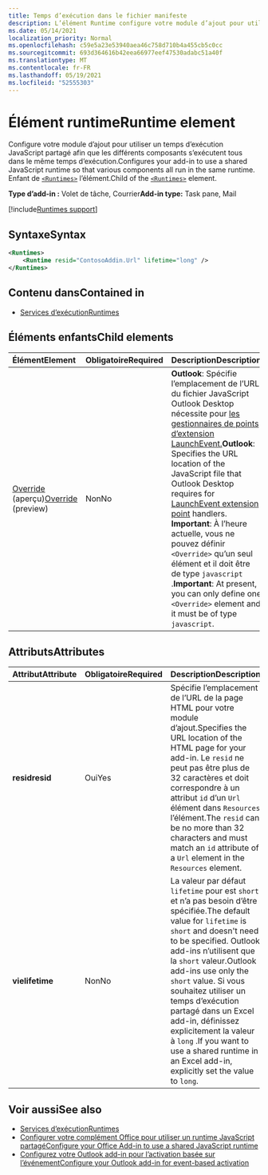 ```yaml
---
title: Temps d’exécution dans le fichier manifeste
description: L’élément Runtime configure votre module d’ajout pour utiliser un temps d’exécution JavaScript partagé pour ses différents composants, par exemple, ruban, volet de tâches, fonctions personnalisées.
ms.date: 05/14/2021
localization_priority: Normal
ms.openlocfilehash: c59e5a23e53940aea46c758d710b4a455cb5c0cc
ms.sourcegitcommit: 693d364616b42eea66977eef47530adabc51a40f
ms.translationtype: MT
ms.contentlocale: fr-FR
ms.lasthandoff: 05/19/2021
ms.locfileid: "52555303"
---
```

# <a name="runtime-element"></a><span data-ttu-id="df4ba-103">Élément runtime</span><span class="sxs-lookup"><span data-stu-id="df4ba-103">Runtime element</span></span>

<span data-ttu-id="df4ba-104">Configure votre module d’ajout pour utiliser un temps d’exécution JavaScript partagé afin que les différents composants s’exécutent tous dans le même temps d’exécution.</span><span class="sxs-lookup"><span data-stu-id="df4ba-104">Configures your add-in to use a shared JavaScript runtime so that various components all run in the same runtime.</span></span> <span data-ttu-id="df4ba-105">Enfant de [`<Runtimes>`](runtimes.md) l’élément.</span><span class="sxs-lookup"><span data-stu-id="df4ba-105">Child of the [`<Runtimes>`](runtimes.md) element.</span></span>

<span data-ttu-id="df4ba-106">**Type d’add-in :** Volet de tâche, Courrier</span><span class="sxs-lookup"><span data-stu-id="df4ba-106">**Add-in type:** Task pane, Mail</span></span>

[!include[Runtimes support](../../includes/runtimes-note.md)]

## <a name="syntax"></a><span data-ttu-id="df4ba-107">Syntaxe</span><span class="sxs-lookup"><span data-stu-id="df4ba-107">Syntax</span></span>

```XML
<Runtimes>
    <Runtime resid="ContosoAddin.Url" lifetime="long" />
</Runtimes>
```

## <a name="contained-in"></a><span data-ttu-id="df4ba-108">Contenu dans</span><span class="sxs-lookup"><span data-stu-id="df4ba-108">Contained in</span></span>

- [<span data-ttu-id="df4ba-109">Services d’exécution</span><span class="sxs-lookup"><span data-stu-id="df4ba-109">Runtimes</span></span>](runtimes.md)

## <a name="child-elements"></a><span data-ttu-id="df4ba-110">Éléments enfants</span><span class="sxs-lookup"><span data-stu-id="df4ba-110">Child elements</span></span>

|  <span data-ttu-id="df4ba-111">Élément</span><span class="sxs-lookup"><span data-stu-id="df4ba-111">Element</span></span> |  <span data-ttu-id="df4ba-112">Obligatoire</span><span class="sxs-lookup"><span data-stu-id="df4ba-112">Required</span></span>  |  <span data-ttu-id="df4ba-113">Description</span><span class="sxs-lookup"><span data-stu-id="df4ba-113">Description</span></span>  |
|:-----|:-----|:-----|
| <span data-ttu-id="df4ba-114">[Override](override.md) (aperçu)</span><span class="sxs-lookup"><span data-stu-id="df4ba-114">[Override](override.md) (preview)</span></span> | <span data-ttu-id="df4ba-115">Non</span><span class="sxs-lookup"><span data-stu-id="df4ba-115">No</span></span> | <span data-ttu-id="df4ba-116">**Outlook**: Spécifie l’emplacement de l’URL du fichier JavaScript Outlook Desktop nécessite pour [les gestionnaires de points d’extension LaunchEvent.](../../reference/manifest/extensionpoint.md#launchevent-preview)</span><span class="sxs-lookup"><span data-stu-id="df4ba-116">**Outlook**: Specifies the URL location of the JavaScript file that Outlook Desktop requires for [LaunchEvent extension point](../../reference/manifest/extensionpoint.md#launchevent-preview) handlers.</span></span> <span data-ttu-id="df4ba-117">**Important**: À l’heure actuelle, vous ne pouvez définir `<Override>` qu’un seul élément et il doit être de type `javascript` .</span><span class="sxs-lookup"><span data-stu-id="df4ba-117">**Important**: At present, you can only define one `<Override>` element and it must be of type `javascript`.</span></span>|

## <a name="attributes"></a><span data-ttu-id="df4ba-118">Attributs</span><span class="sxs-lookup"><span data-stu-id="df4ba-118">Attributes</span></span>

|  <span data-ttu-id="df4ba-119">Attribut</span><span class="sxs-lookup"><span data-stu-id="df4ba-119">Attribute</span></span>  |  <span data-ttu-id="df4ba-120">Obligatoire</span><span class="sxs-lookup"><span data-stu-id="df4ba-120">Required</span></span>  |  <span data-ttu-id="df4ba-121">Description</span><span class="sxs-lookup"><span data-stu-id="df4ba-121">Description</span></span>  |
|:-----|:-----|:-----|
|  <span data-ttu-id="df4ba-122">**resid**</span><span class="sxs-lookup"><span data-stu-id="df4ba-122">**resid**</span></span>  |  <span data-ttu-id="df4ba-123">Oui</span><span class="sxs-lookup"><span data-stu-id="df4ba-123">Yes</span></span>  | <span data-ttu-id="df4ba-124">Spécifie l’emplacement de l’URL de la page HTML pour votre module d’ajout.</span><span class="sxs-lookup"><span data-stu-id="df4ba-124">Specifies the URL location of the HTML page for your add-in.</span></span> <span data-ttu-id="df4ba-125">Le `resid` ne peut pas être plus de 32 caractères et doit correspondre à un attribut `id` d’un `Url` élément dans `Resources` l’élément.</span><span class="sxs-lookup"><span data-stu-id="df4ba-125">The `resid` can be no more than 32 characters and must match an `id` attribute of a `Url` element in the `Resources` element.</span></span> |
|  <span data-ttu-id="df4ba-126">**vie**</span><span class="sxs-lookup"><span data-stu-id="df4ba-126">**lifetime**</span></span>  |  <span data-ttu-id="df4ba-127">Non</span><span class="sxs-lookup"><span data-stu-id="df4ba-127">No</span></span>  | <span data-ttu-id="df4ba-128">La valeur par défaut `lifetime` pour est `short` et n’a pas besoin d’être spécifiée.</span><span class="sxs-lookup"><span data-stu-id="df4ba-128">The default value for `lifetime` is `short` and doesn't need to be specified.</span></span> <span data-ttu-id="df4ba-129">Outlook add-ins n’utilisent que la `short` valeur.</span><span class="sxs-lookup"><span data-stu-id="df4ba-129">Outlook add-ins use only the `short` value.</span></span> <span data-ttu-id="df4ba-130">Si vous souhaitez utiliser un temps d’exécution partagé dans un Excel add-in, définissez explicitement la valeur à `long` .</span><span class="sxs-lookup"><span data-stu-id="df4ba-130">If you want to use a shared runtime in an Excel add-in, explicitly set the value to `long`.</span></span> |

## <a name="see-also"></a><span data-ttu-id="df4ba-131">Voir aussi</span><span class="sxs-lookup"><span data-stu-id="df4ba-131">See also</span></span>

- [<span data-ttu-id="df4ba-132">Services d’exécution</span><span class="sxs-lookup"><span data-stu-id="df4ba-132">Runtimes</span></span>](runtimes.md)
- [<span data-ttu-id="df4ba-133">Configurer votre complément Office pour utiliser un runtime JavaScript partagé</span><span class="sxs-lookup"><span data-stu-id="df4ba-133">Configure your Office Add-in to use a shared JavaScript runtime</span></span>](../../develop/configure-your-add-in-to-use-a-shared-runtime.md)
- [<span data-ttu-id="df4ba-134">Configurez votre Outlook add-in pour l’activation basée sur l’événement</span><span class="sxs-lookup"><span data-stu-id="df4ba-134">Configure your Outlook add-in for event-based activation</span></span>](../../outlook/autolaunch.md)
